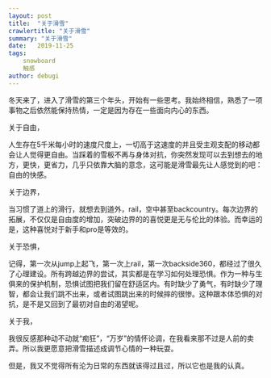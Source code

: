 ```yaml
---
layout: post
title:  "关于滑雪"
crawlertitle: "关于滑雪"
summary: "关于滑雪"
date:   2019-11-25
tags: 
    snowboard
    触感
author: debugi
---
```


冬天来了，进入了滑雪的第三个年头，开始有一些思考。我始终相信，熟悉了一项事物之后依然能保持热情，一定是因为存在一些面向内心的东西。    

关于自由，  

人生存在5千米每小时的速度尺度上，一切高于这速度的并且受主观支配的移动都会让人觉得更自由。当踩着的雪板不再与身体对抗，你突然发现可以去到想去的地方，更快，更省力，几乎只依靠大脑的意念，这可能是滑雪最先让人感觉到的吧：自由的快感。   

关于边界，  

当习惯了道上的滑行，就想去到道外，rail，空中甚至backcountry。每次边界的拓展，不仅仅是自由度的增加，突破边界的的喜悦更是无与伦比的体验。而幸运的是，这种喜悦对于新手和pro是等效的。

关于恐惧，  

记得，第一次从jump上起飞，第一次上rail，第一次backside360，都经过了很久了心理建设。所有跨越边界的尝试，其实都是在学习如何处理恐惧。作为一种与生俱来的保护机制，恐惧试图把我们留在舒适区内。有时缺少了勇气，有时缺少了理智，都会让我们跳不出来，或者试图跳出来的时候摔的很惨。这种跟本体恐惧的对抗，是不是又回到了最初对自由的渴望呢。

关于我，

我很反感那种动不动就“痴狂”，“万岁”的情怀论调，在我看来那不过是人前的卖弄。所以我更愿意把滑雪描述成调节心情的一种玩耍。  

但是，我又不觉得所有沦为日常的东西就该得过且过，所以它也是我的认真。  









